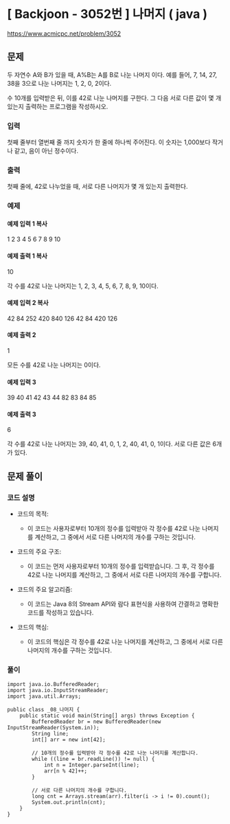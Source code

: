 # \[ Backjoon - 3052번 \]  나머지 ( java )
https://www.acmicpc.net/problem/3052
## 문제

두 자연수 A와 B가 있을 때, A%B는 A를 B로 나눈 나머지 이다. 예를 들어, 7, 14, 27, 38을 3으로 나눈 나머지는 1, 2, 0, 2이다. 

수 10개를 입력받은 뒤, 이를 42로 나눈 나머지를 구한다. 그 다음 서로 다른 값이 몇 개 있는지 출력하는 프로그램을 작성하시오.

### 입력

첫째 줄부터 열번째 줄 까지 숫자가 한 줄에 하나씩 주어진다. 이 숫자는 1,000보다 작거나 같고, 음이 아닌 정수이다.

### 출력

첫째 줄에, 42로 나누었을 때, 서로 다른 나머지가 몇 개 있는지 출력한다.

### 예제
#### 예제 입력 1 복사

1
2
3
4
5
6
7
8
9
10

#### 예제 출력 1 복사

10

각 수를 42로 나눈 나머지는 1, 2, 3, 4, 5, 6, 7, 8, 9, 10이다.

#### 예제 입력 2 복사

42
84
252
420
840
126
42
84
420
126

#### 예제 출력 2 

1

모든 수를 42로 나눈 나머지는 0이다.

#### 예제 입력 3 

39
40
41
42
43
44
82
83
84
85

#### 예제 출력 3 

6

각 수를 42로 나눈 나머지는 39, 40, 41, 0, 1, 2, 40, 41, 0, 1이다. 서로 다른 값은 6개가 있다.

## 문제 풀이
### 코드 설명
- 코드의 목적:
    
    - 이 코드는 사용자로부터 10개의 정수를 입력받아 각 정수를 42로 나눈 나머지를 계산하고, 그 중에서 서로 다른 나머지의 개수를 구하는 것입니다.
- 코드의 주요 구조:
    
    - 이 코드는 먼저 사용자로부터 10개의 정수를 입력받습니다. 그 후, 각 정수를 42로 나눈 나머지를 계산하고, 그 중에서 서로 다른 나머지의 개수를 구합니다.
- 코드의 주요 알고리즘:
    
    - 이 코드는 Java 8의 Stream API와 람다 표현식을 사용하여 간결하고 명확한 코드를 작성하고 있습니다.
- 코드의 핵심:
    
    - 이 코드의 핵심은 각 정수를 42로 나눈 나머지를 계산하고, 그 중에서 서로 다른 나머지의 개수를 구하는 것입니다.


### 풀이

```
import java.io.BufferedReader;
import java.io.InputStreamReader;
import java.util.Arrays;

public class _08_나머지 {
    public static void main(String[] args) throws Exception {
        BufferedReader br = new BufferedReader(new InputStreamReader(System.in));
        String line;
        int[] arr = new int[42];

        // 10개의 정수를 입력받아 각 정수를 42로 나눈 나머지를 계산합니다.
        while ((line = br.readLine()) != null) {
            int n = Integer.parseInt(line);
            arr[n % 42]++;
        }

        // 서로 다른 나머지의 개수를 구합니다.
        long cnt = Arrays.stream(arr).filter(i -> i != 0).count();
        System.out.println(cnt);
    }
}
```
